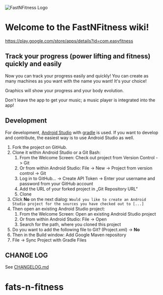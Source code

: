 ![FastNFitness Logo](https://lh3.googleusercontent.com/KKJw0HA9fD2g9mZMhzzeretD4Tvkr7-wPVzl7WMTTXiiqO6ikS5SqR5X9E8i2HPrNQ=w300)
# Welcome to the FastNFitness wiki!

https://play.google.com/store/apps/details?id=com.easyfitness

## Track your progress (power lifting and fitness) quickly and easily

Now you can track your progress easily and quickly!
You can create as many machines as you want with the name you want!
It's your choice!

Graphics will show your progress and your body evolution. 

Don't leave the app to get your music; a music player is integrated into the app!


## Development

For development, [Android Studio](https://developer.android.com/studio/) with [gradle](https://gradle.org/) is used. If you want to develop and contribute, the easiest way is to use Android Studio as well.

1. Fork the project on GitHub.
2. Clone it within Android Studio or a Git Bash:
    1. From the Welcome Screen: Check out project from Version Control -> Git
    1. Or from within Android Studio: File -> New -> Project from version control -> Git
    2. Log in to GitHub... -> Create API Token -> Enter your username and password from your GitHub account
    3. Add the URL of your forked project in „Git Repository URL“
    4. Clone
3. Click **No** on the next dialog: `Would you like to create an Android Studio project for the sources you have checked out to [...]`
4. Then open an existing Android Studio project:
    1. From the Welcome Screen: Open an existing Android Studio project
    1. Or from within Android Studio: File -> Open
    2. Search for the path, where you cloned this project
5. Do you want to add the following file to Git? (Project.xml) -> **No**
6. Then in the Build window: Add Google Maven repository
7. File -> Sync Project with Gradle Files

## CHANGE LOG

See [CHANGELOG.md](/CHANGELOG.md/)
# fats-n-fitness
